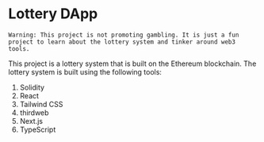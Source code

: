 # Lottery DApp

`Warning: This project is not promoting gambling. It is just a fun project to learn about the lottery system and tinker around web3 tools.`

This project is a lottery system that is built on the Ethereum blockchain. The lottery system is built using the following tools:
1. Solidity
2. React
3. Tailwind CSS
4. thirdweb
5. Next.js
6. TypeScript